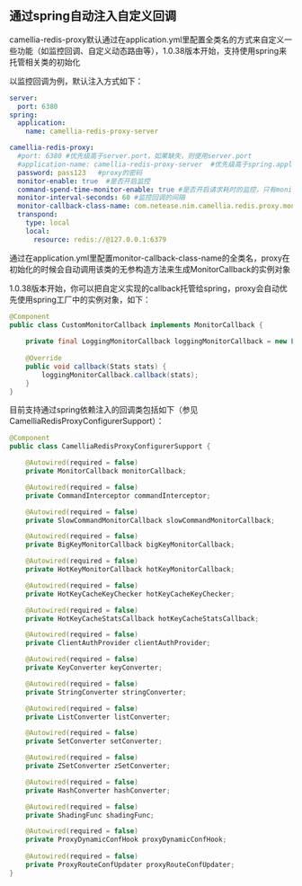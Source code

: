 
## 通过spring自动注入自定义回调

camellia-redis-proxy默认通过在application.yml里配置全类名的方式来自定义一些功能（如监控回调、自定义动态路由等），1.0.38版本开始，支持使用spring来托管相关类的初始化

以监控回调为例，默认注入方式如下：
```yaml
server:
  port: 6380
spring:
  application:
    name: camellia-redis-proxy-server

camellia-redis-proxy:
  #port: 6380 #优先级高于server.port，如果缺失，则使用server.port
  #application-name: camellia-redis-proxy-server  #优先级高于spring.application.name，如果缺失，则使用spring.application.name
  password: pass123   #proxy的密码
  monitor-enable: true  #是否开启监控
  command-spend-time-monitor-enable: true #是否开启请求耗时的监控，只有monitor-enable=true才有效
  monitor-interval-seconds: 60 #监控回调的间隔
  monitor-callback-class-name: com.netease.nim.camellia.redis.proxy.monitor.LoggingMonitorCallback #监控回调类
  transpond:
    type: local
    local:
      resource: redis://@127.0.0.1:6379
```
通过在application.yml里配置monitor-callback-class-name的全类名，proxy在初始化的时候会自动调用该类的无参构造方法来生成MonitorCallback的实例对象  
  
1.0.38版本开始，你可以把自定义实现的callback托管给spring，proxy会自动优先使用spring工厂中的实例对象，如下：  
```java
@Component
public class CustomMonitorCallback implements MonitorCallback {
    
    private final LoggingMonitorCallback loggingMonitorCallback = new LoggingMonitorCallback();
    
    @Override
    public void callback(Stats stats) {
        loggingMonitorCallback.callback(stats);
    }
}
```  

目前支持通过spring依赖注入的回调类包括如下（参见CamelliaRedisProxyConfigurerSupport）：
```java
@Component
public class CamelliaRedisProxyConfigurerSupport {

    @Autowired(required = false)
    private MonitorCallback monitorCallback;

    @Autowired(required = false)
    private CommandInterceptor commandInterceptor;

    @Autowired(required = false)
    private SlowCommandMonitorCallback slowCommandMonitorCallback;

    @Autowired(required = false)
    private BigKeyMonitorCallback bigKeyMonitorCallback;

    @Autowired(required = false)
    private HotKeyMonitorCallback hotKeyMonitorCallback;

    @Autowired(required = false)
    private HotKeyCacheKeyChecker hotKeyCacheKeyChecker;

    @Autowired(required = false)
    private HotKeyCacheStatsCallback hotKeyCacheStatsCallback;

    @Autowired(required = false)
    private ClientAuthProvider clientAuthProvider;

    @Autowired(required = false)
    private KeyConverter keyConverter;

    @Autowired(required = false)
    private StringConverter stringConverter;

    @Autowired(required = false)
    private ListConverter listConverter;

    @Autowired(required = false)
    private SetConverter setConverter;

    @Autowired(required = false)
    private ZSetConverter zSetConverter;

    @Autowired(required = false)
    private HashConverter hashConverter;

    @Autowired(required = false)
    private ShadingFunc shadingFunc;

    @Autowired(required = false)
    private ProxyDynamicConfHook proxyDynamicConfHook;
    
    @Autowired(required = false)
    private ProxyRouteConfUpdater proxyRouteConfUpdater;
}
```  
